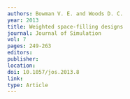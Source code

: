 ```yaml
---
authors: Bowman V. E. and Woods D. C. 
year: 2013 
title: Weighted space-filling designs 
journal: Journal of Simulation 
vol: 7 
pages: 249-263 
editors: 
publisher: 
location: 
doi: 10.1057/jos.2013.8 
link: 
type: Article 
---
```

 
